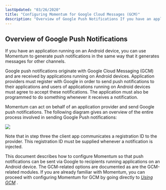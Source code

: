 ```yaml
---
lastUpdated: "03/26/2020"
title: "Configuring Momentum for Google Cloud Messages (GCM)"
description: "Overview of Google Push Notifications If you have an application running on an Android device you can use Momentum to generate push notifications in the same way that it generates messages for other channels Google push notifications originate with Google Cloud Messaging GCM and are received by applications running on..."
---
```


## <a name="gcm.overview"></a> Overview of Google Push Notifications

<a name="gcm.overview.start"></a> If you have an application running on an Android device, you can use Momentum to generate push notifications in the same way that it generates messages for other channels.

Google push notifications originate with Google Cloud Messaging (GCM) and are received by applications running on Android devices. Application providers must register with Google in order to send push notifications to their applications and users of applications running on Android devices must agree to accept these notifications. The application must also be programmed to do something whenever it receives a notification.

Momentum can act on behalf of an application provider and send Google push notifications. The following diagram gives an overview of the entire process involved in sending Google Push notifications:

<a name="gcm.overview.figure"></a> 


![](images/google_push.jpg)

Note that in step three the client app communicates a registration ID to the provider. This registration ID must be supplied whenever a notification is injected.

This document describes how to configure Momentum so that push notifications can be sent via Google to recipients running applications on an Android device. The GCM-related options are documented as are the GCM-related modules. If you are already familiar with Momentum, you can proceed with configuring Momentum for GCM by going directly to [*Using GCM*](/momentum/3/3-push/push-gcm-using) .

